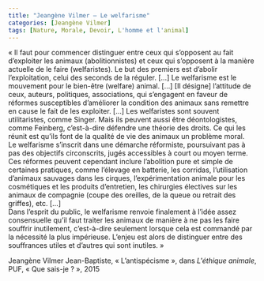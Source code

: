 ```yaml
---
title: "Jeangène Vilmer – Le welfarisme"
categories: [Jeangène Vilmer]
tags: [Nature, Morale, Devoir, L'homme et l'animal]
---
```


« Il faut pour commencer distinguer entre ceux qui s’opposent au fait d’exploiter les animaux (abolitionnistes) et ceux qui s’opposent à la manière actuelle de le faire (welfaristes). Le but des premiers est d’abolir l’exploitation, celui des seconds de la réguler. […] Le welfarisme est le mouvement pour le bien-être (welfare) animal. […] [Il désigne] l’attitude de ceux, auteurs, politiques, associations, qui s’engagent en faveur de réformes susceptibles d’améliorer la condition des animaux sans remettre en cause le fait de les exploiter. […] Les welfaristes sont souvent utilitaristes, comme Singer. Mais ils peuvent aussi être déontologistes, comme Feinberg, c’est-à-dire défendre une théorie des droits. Ce qui les réunit est qu’ils font de la qualité de vie des animaux un problème moral.  
Le welfarisme s’inscrit dans une démarche réformiste, poursuivant pas à pas des objectifs circonscrits, jugés accessibles à court ou moyen terme. Ces réformes peuvent cependant inclure l’abolition pure et simple de certaines pratiques, comme l’élevage en batterie, les corridas, l’utilisation d’animaux sauvages dans les cirques, l’expérimentation animale pour les cosmétiques et les produits d’entretien, les chirurgies électives sur les animaux de compagnie (coupe des oreilles, de la queue ou retrait des griffes), etc. […]  
Dans l’esprit du public, le welfarisme renvoie finalement à l’idée assez consensuelle qu’il faut traiter les animaux de manière à ne pas les faire souffrir inutilement, c’est-à-dire seulement lorsque cela est commandé par la nécessité la plus impérieuse. L’enjeu est alors de distinguer entre des souffrances utiles et d’autres qui sont inutiles. »

Jeangène Vilmer Jean-Baptiste, « L’antispécisme », dans _L'éthique animale_, PUF, « Que sais-je ? », 2015